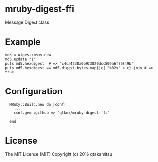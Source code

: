 # mruby-digest-ffi

Message Digest class

# Example

```
md5 = Digest::MD5.new
md5.update "1"
puts md5.hexdigest  # => "c4ca4238a0b923820dcc509a6f75849b"
puts md5.hexdigest == md5.digest.bytes.map{|c| "%02x" % c}.join # => true
```

# Configuration

```
  MRuby::Build.new do |conf|
    ...
    conf.gem :github => 'qtkmz/mruby-digest-ffi'
    ...
  end
```

# License

The MIT License (MIT)
Copyright (c) 2016 qtakamitsu

